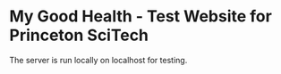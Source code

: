 # My Good Health - Test Website for Princeton SciTech

The server is run locally on localhost for testing.
